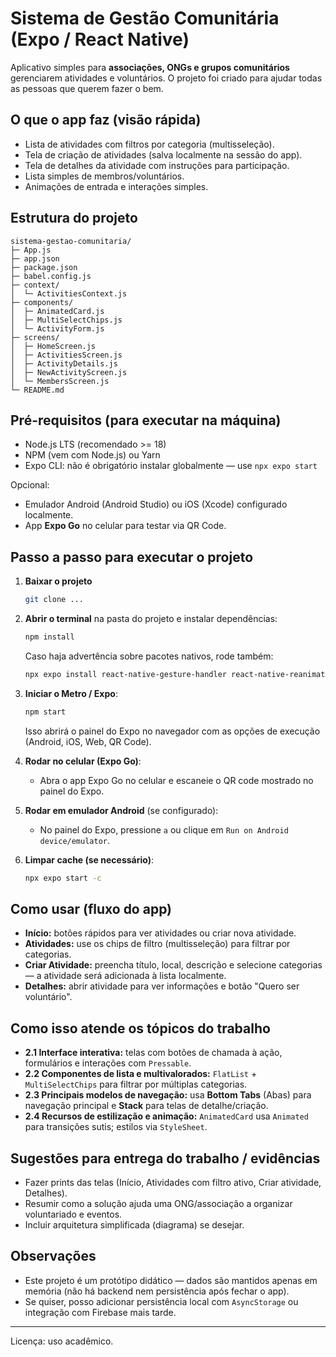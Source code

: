 # Sistema de Gestão Comunitária (Expo / React Native)

Aplicativo simples para **associações, ONGs e grupos comunitários** gerenciarem atividades e voluntários. O projeto foi criado para ajudar todas as pessoas que querem fazer o bem.

## O que o app faz (visão rápida)

- Lista de atividades com filtros por categoria (multisseleção).
- Tela de criação de atividades (salva localmente na sessão do app).
- Tela de detalhes da atividade com instruções para participação.
- Lista simples de membros/voluntários.
- Animações de entrada e interações simples.

## Estrutura do projeto

```
sistema-gestao-comunitaria/
├─ App.js
├─ app.json
├─ package.json
├─ babel.config.js
├─ context/
│  └─ ActivitiesContext.js
├─ components/
│  ├─ AnimatedCard.js
│  ├─ MultiSelectChips.js
│  └─ ActivityForm.js
├─ screens/
│  ├─ HomeScreen.js
│  ├─ ActivitiesScreen.js
│  ├─ ActivityDetails.js
│  ├─ NewActivityScreen.js
│  └─ MembersScreen.js
└─ README.md
```

## Pré-requisitos (para executar na máquina)

- Node.js LTS (recomendado >= 18)
- NPM (vem com Node.js) ou Yarn
- Expo CLI: não é obrigatório instalar globalmente — use `npx expo start`

Opcional:
- Emulador Android (Android Studio) ou iOS (Xcode) configurado localmente.
- App **Expo Go** no celular para testar via QR Code.

## Passo a passo para executar o projeto

1. **Baixar o projeto** 
   ```bash
   git clone ...
   ```

2. **Abrir o terminal** na pasta do projeto e instalar dependências:
   ```bash
   npm install
   ```
   Caso haja advertência sobre pacotes nativos, rode também:
   ```bash
   npx expo install react-native-gesture-handler react-native-reanimated react-native-screens react-native-safe-area-context
   ```

3. **Iniciar o Metro / Expo**:
   ```bash
   npm start
   ```
   Isso abrirá o painel do Expo no navegador com as opções de execução (Android, iOS, Web, QR Code).

4. **Rodar no celular (Expo Go)**:
   - Abra o app Expo Go no celular e escaneie o QR code mostrado no painel do Expo.

5. **Rodar em emulador Android** (se configurado):
   - No painel do Expo, pressione `a` ou clique em `Run on Android device/emulator`.

6. **Limpar cache (se necessário)**:
   ```bash
   npx expo start -c
   ```

## Como usar (fluxo do app)

- **Início:** botões rápidos para ver atividades ou criar nova atividade.
- **Atividades:** use os chips de filtro (multisseleção) para filtrar por categorias.
- **Criar Atividade:** preencha título, local, descrição e selecione categorias — a atividade será adicionada à lista localmente.
- **Detalhes:** abrir atividade para ver informações e botão "Quero ser voluntário".

## Como isso atende os tópicos do trabalho

- **2.1 Interface interativa:** telas com botões de chamada à ação, formulários e interações com `Pressable`.
- **2.2 Componentes de lista e multivalorados:** `FlatList` + `MultiSelectChips` para filtrar por múltiplas categorias.
- **2.3 Principais modelos de navegação:** usa **Bottom Tabs** (Abas) para navegação principal e **Stack** para telas de detalhe/criação.
- **2.4 Recursos de estilização e animação:** `AnimatedCard` usa `Animated` para transições sutis; estilos via `StyleSheet`.

## Sugestões para entrega do trabalho / evidências

- Fazer prints das telas (Início, Atividades com filtro ativo, Criar atividade, Detalhes).
- Resumir como a solução ajuda uma ONG/associação a organizar voluntariado e eventos.
- Incluir arquitetura simplificada (diagrama) se desejar.

## Observações

- Este projeto é um protótipo didático — dados são mantidos apenas em memória (não há backend nem persistência após fechar o app).
- Se quiser, posso adicionar persistência local com `AsyncStorage` ou integração com Firebase mais tarde.

---
Licença: uso acadêmico.